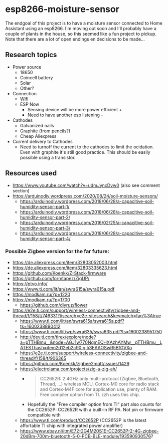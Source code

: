 # esp8266-moisture-sensor

The endgoal of this project is to have a moisture sensor connected to Home Assistant using an esp8266. I'm moving out soon and I'll probably have a couple of plants in the house, so this seemed like a fun project to pickup. Note that there are a lot of open endings en decisions to be made...

## Research topics

- Power source
    - 18650
    - Coincell battery
    - Solar
    - Other?
- Connection
    - Wifi
    - ESP Now
        - Sensing device will be more power efficient +
        - Need to have another esp listening -
- Cathodes
    - Galvanized nails
    - Graphite (from pencils?)
    - Cheap Aliexpress
- Current delivery to Cathodes
    - Need to turnoff the current to the cathodes to limit the ocidation. Even with graphite it's still good practice. This should be easily possible using a transistor.

## Resources used

- https://www.youtube.com/watch?v=udmJyncDvw0 (also see comment section)
- https://arduinodiy.wordpress.com/2020/08/24/soil-moisture-sensors/
    - https://arduinodiy.wordpress.com/2018/06/28/a-capacitive-soil-humidity-sensor-part-1/
    - https://arduinodiy.wordpress.com/2018/06/28/a-capacitive-soil-humidity-sensor-part-2/
    - https://arduinodiy.wordpress.com/2016/02/25/a-capacitive-soil-humidity-sensor-part-3/
    - https://arduinodiy.wordpress.com/2018/06/28/a-capacitive-soil-humidity-sensor-part-4/

### Possible Zigbee version for the far future:

- https://de.aliexpress.com/item/32803052003.html
- https://de.aliexpress.com/item/32803335623.html
- https://github.com/Koenkk/Z-Stack-firmware
- https://github.com/formtapez/ZigUP/
- https://ptvo.info/
- https://www.ti.com/lit/an/swra615a/swra615a.pdf
- https://modkam.ru/?p=1220
- https://modkam.ru/?p=1700
    - https://github.com/diyruz/flower
- https://e2e.ti.com/support/wireless-connectivity/zigbee-and-thread/f/158/t/746331?tisearch=e2e-sitesearch&keymatch=faq%3Atrue
  - https://www.ti.com/lit/an/swra615a/swra615a.pdf?ts=1600238890412
  - https://www.ti.com/lit/wp/swra635/swra635.pdf?ts=1600238951750
  - http://dev.ti.com/tirex/explore/node?a=pTTHBmu__&node=AGJ1w770NgmECHXAzhAYMw__pTTHBmu__LATESThash=item2d12eb2c90:g:h3EAAOSwR5BfGVXo
  - https://e2e.ti.com/support/wireless-connectivity/zigbee-and-thread/f/158/t/906365
  - https://github.com/Koenkk/zigbee2mqtt/issues/1429
  - https://electrolama.com/projects/zig-a-zig-ah/
    - > CC2652R: 2.4GHz only multi-protocol (Zigbee, Bluetooth, Thread, ...) wireless MCU. Cortex-M0 core for radio stack and Cortex-M4F core for application use, plenty of RAM. Free compiler option from TI. zzh uses this chip.
    - Hopefully the "Free compiler option from TI" part also counts for the CC2652P: CC2652R with a built-in RF PA. Not pin or firmware compatible with
  - https://www.ti.com/product/CC2652P (CC2652P is the latest affortable TI chip with integrated power amplifier)
  - https://www.ebay.nl/itm/E72-2G4M20S1E-CC2652P-2-4G-zigbee-20dBm-700m-bluetooth-5-0-PCB-BLE-module/193590930576?

